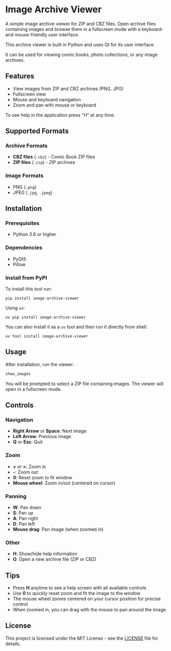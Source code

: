 # Image Archive Viewer

A simple image archive viewer for ZIP and CBZ files. Open archive files containing images and browse them in a fullscreen mode with a keyboard- and mouse-friendly user interface.

This archive viewer is built in Python and uses Qt for its user interface. 

It can be used for viewing comic books, photo collections, or any image archives.

## Features

- View images from ZIP and CBZ archives (PNG, JPG)
- Fullscreen view
- Mouse and keyboard navigation
- Zoom and pan with mouse or keyboard

To see help in the application press "H" at any time.

## Supported Formats

### Archive Formats

- **CBZ files** (`.cbz`) - Comic Book ZIP files
- **ZIP files** (`.zip`) - ZIP archives

### Image Formats

- PNG (`.png`)
- JPEG (`.jpg`, `.jpeg`)

## Installation

### Prerequisites

- Python 3.8 or higher

### Dependencies

- PyQt5
- Pillow

### Install from PyPI

To install this tool run:

```
pip install image-archive-viewer
```

Using `uv`:

```
uv pip install image-archive-viewer
```

You can also install it as a `uv` tool and then run it directly from shell:

```
uv tool install image-archive-viewer
```

## Usage

After installation, run the viewer:

```bash
show_images
```

You will be prompted to select a ZIP file containing images. The viewer will open in a fullscreen mode.

## Controls

### Navigation
- **Right Arrow** or **Space**: Next image
- **Left Arrow**: Previous image
- **Q** or **Esc**: Quit

### Zoom
- **+** or **=**: Zoom in
- **-**: Zoom out
- **0**: Reset zoom to fit window
- **Mouse wheel**: Zoom in/out (centered on cursor)

### Panning
- **W**: Pan down
- **S**: Pan up
- **A**: Pan right
- **D**: Pan left
- **Mouse drag**: Pan image (when zoomed in)

### Other
- **H**: Show/hide help information 
- **O**: Open a new archive file (ZIP or CBZ)

## Tips

- Press **H** anytime to see a help screen with all available controls
- Use **0** to quickly reset zoom and fit the image to the window
- The mouse wheel zooms centered on your cursor position for precise control
- When zoomed in, you can drag with the mouse to pan around the image

## License

This project is licensed under the MIT License - see the [LICENSE](LICENSE) file for details.
